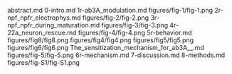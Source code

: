 abstract.md
0-intro.md
1r-ab3A_modulation.md
figures/fig-1/fig-1.png
2r-npf_npfr_electrophys.md
figures/fig-2/fig-2.png
3r-npf_npfr_during_maturation.md
figures/fig-3/fig-3.png
4r-22a_neuron_rescue.md
figures/fig-4/fig-4.png
5r-behavior.md
figures/fig8/fig8.png
figures/fig4/fig4.png
figures/fig5/fig5.png
figures/fig6/fig6.png
The_sensitization_mechanism_for_ab3A__.md
figures/fig-5/fig-5.png
6r-mechanism.md
7-discussion.md
8-methods.md
figures/fig-S1/fig-S1.png
